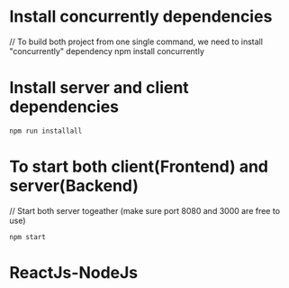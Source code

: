 # Install concurrently dependencies
// To build both project from one single command, we need to install "concurrently" dependency
npm install concurrently

# Install server and client dependencies
```shell
npm run installall
```

# To start both client(Frontend) and server(Backend)
// Start both server togeather (make sure port 8080 and 3000 are free to use)
```shell
npm start
```

# ReactJs-NodeJs
